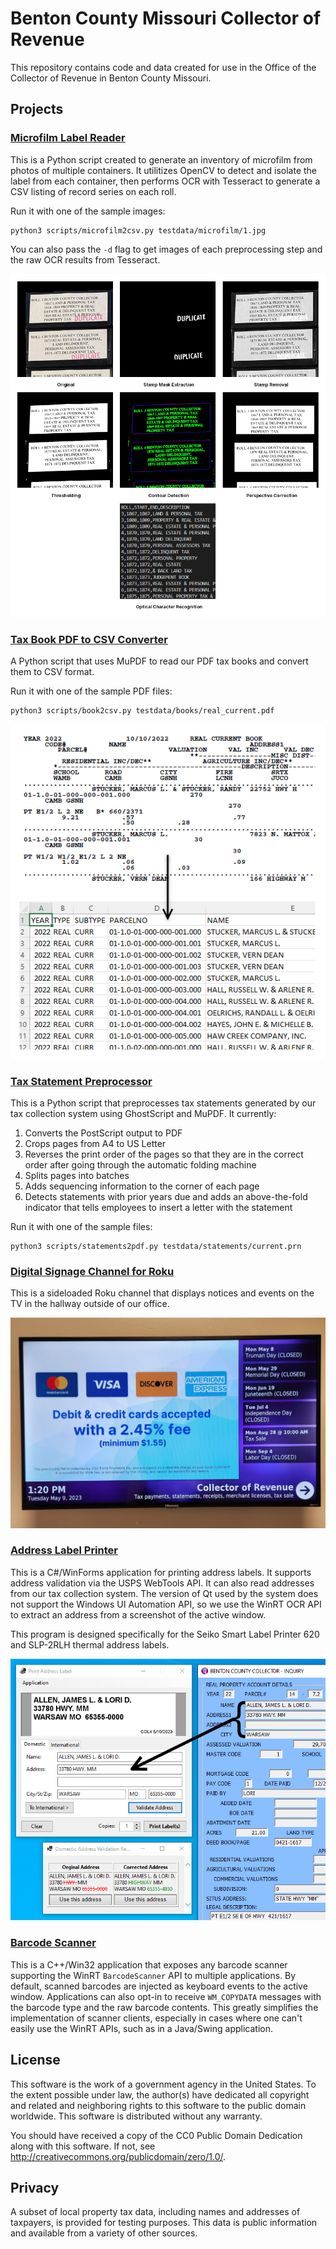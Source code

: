# Benton County Missouri Collector of Revenue

This repository contains code and data created for use in the Office of the
Collector of Revenue in Benton County Missouri.

## Projects

### [Microfilm Label Reader](scripts/microfilm2csv.py)

This is a Python script created to generate an inventory of microfilm from
photos of multiple containers. It utilitizes OpenCV to detect and isolate
the label from each container, then performs OCR with Tesseract to generate
a CSV listing of record series on each roll.

Run it with one of the sample images:

    python3 scripts/microfilm2csv.py testdata/microfilm/1.jpg

You can also pass the `-d` flag to get images of each preprocessing step and
the raw OCR results from Tesseract.

![](docs/images/microfilm2csv.png)

### [Tax Book PDF to CSV Converter](scripts/book2csv.py)

A Python script that uses MuPDF to read our PDF tax books and convert them to
CSV format.

Run it with one of the sample PDF files:

    python3 scripts/book2csv.py testdata/books/real_current.pdf

![](docs/images/book2csv.png)

### [Tax Statement Preprocessor](scripts/statements2pdf.py)

This is a Python script that preprocesses tax statements generated by our tax
collection system using GhostScript and MuPDF. It currently:

1. Converts the PostScript output to PDF
2. Crops pages from A4 to US Letter
3. Reverses the print order of the pages so that they are in the correct order
   after going through the automatic folding machine
4. Splits pages into batches
5. Adds sequencing information to the corner of each page
6. Detects statements with prior years due and adds an above-the-fold indicator
   that tells employees to insert a letter with the statement

Run it with one of the sample files:

    python3 scripts/statements2pdf.py testdata/statements/current.prn

### [Digital Signage Channel for Roku](roku/)

This is a sideloaded Roku channel that displays notices and events on the TV
in the hallway outside of our office.

![](docs/images/roku.png)

### [Address Label Printer](labelprinter/)

This is a C#/WinForms application for printing address labels. It supports
address validation via the USPS WebTools API. It can also read addresses from
our tax collection system. The version of Qt used by the system does not
support the Windows UI Automation API, so we use the WinRT OCR API to extract
an address from a screenshot of the active window.

This program is designed specifically for the Seiko Smart Label Printer 620
and SLP-2RLH thermal address labels.

![](docs/images/labelprinter.png)

### [Barcode Scanner](barcodescanner/)

This is a C++/Win32 application that exposes any barcode scanner supporting the
WinRT `BarcodeScanner` API to multiple applications. By default, scanned
barcodes are injected as keyboard events to the active window. Applications
can also opt-in to receive `WM_COPYDATA` messages with the barcode type and the
raw barcode contents. This greatly simplifies the implementation of scanner
clients, especially in cases where one can't easily use the WinRT APIs, such as in a Java/Swing application.

## License

This software is the work of a government agency in the United States. To the
extent possible under law, the author(s) have dedicated all copyright and
related and neighboring rights to this software to the public domain worldwide.
This software is distributed without any warranty.

You should have received a copy of the CC0 Public Domain Dedication along with
this software. If not, see <http://creativecommons.org/publicdomain/zero/1.0/>.

## Privacy

A subset of local property tax data, including names and addresses of taxpayers,
is provided for testing purposes. This data is public information and available
from a variety of other sources.
